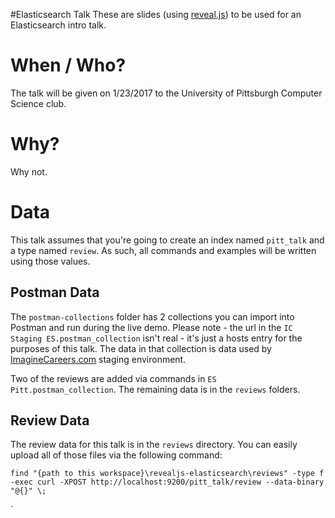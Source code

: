 #Elasticsearch Talk
These are slides (using [reveal.js](https://github.com/hakimel/reveal.js/)) to be used for an Elasticsearch intro talk.
# When / Who?
The talk will be given on 1/23/2017 to the University of Pittsburgh Computer Science club.
# Why?
Why not.
# Data
This talk assumes that you're going to create an index named `pitt_talk` and a type named `review`.  As such, all commands and examples will be written using those values.  
## Postman Data
The `postman-collections` folder has 2 collections you can import into Postman and run during the live demo.  Please note - the url in the `IC Staging ES.postman_collection` isn't real - it's just a hosts entry for the purposes of this talk.  The data in that collection is data used by [ImagineCareers.com](https://imaginecareers.com) staging environment.

Two of the reviews are added via commands in `ES Pitt.postman_collection`.  The remaining data is in the `reviews` folders.
## Review Data
The review data for this talk is in the `reviews` directory.  You can easily upload all of those files via the following command:

`find "{path to this workspace}\revealjs-elasticsearch\reviews" -type f -exec curl -XPOST http://localhost:9200/pitt_talk/review --data-binary "@{}" \;`

`